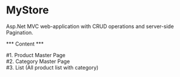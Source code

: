 # MyStore
Asp.Net MVC web-application with CRUD operations and server-side Pagination.

*** Content ***

#1. Product Master Page        
#2. Category Master Page        
#3. List (All product list with category)
